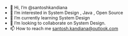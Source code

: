 - 👋 Hi, I’m @santoshkandiana
- 👀 I’m interested in System Design , Java , Open Source
- 🌱 I’m currently learning System Design
- 💞️ I’m looking to collaborate on System Design.
- 📫 How to reach me santosh.kandiana@outlook.com

<!---
santoshkandiana/santoshkandiana is a ✨ special ✨ repository because its `README.md` (this file) appears on your GitHub profile.
You can click the Preview link to take a look at your changes.
--->
